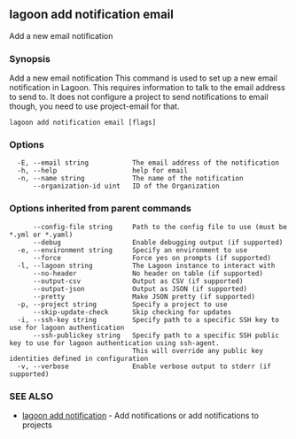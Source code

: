 ## lagoon add notification email

Add a new email notification

### Synopsis

Add a new email notification
This command is used to set up a new email notification in Lagoon. This requires information to talk to the email address to send to.
It does not configure a project to send notifications to email though, you need to use project-email for that.

```
lagoon add notification email [flags]
```

### Options

```
  -E, --email string           The email address of the notification
  -h, --help                   help for email
  -n, --name string            The name of the notification
      --organization-id uint   ID of the Organization
```

### Options inherited from parent commands

```
      --config-file string     Path to the config file to use (must be *.yml or *.yaml)
      --debug                  Enable debugging output (if supported)
  -e, --environment string     Specify an environment to use
      --force                  Force yes on prompts (if supported)
  -l, --lagoon string          The Lagoon instance to interact with
      --no-header              No header on table (if supported)
      --output-csv             Output as CSV (if supported)
      --output-json            Output as JSON (if supported)
      --pretty                 Make JSON pretty (if supported)
  -p, --project string         Specify a project to use
      --skip-update-check      Skip checking for updates
  -i, --ssh-key string         Specify path to a specific SSH key to use for lagoon authentication
      --ssh-publickey string   Specify path to a specific SSH public key to use for lagoon authentication using ssh-agent.
                               This will override any public key identities defined in configuration
  -v, --verbose                Enable verbose output to stderr (if supported)
```

### SEE ALSO

* [lagoon add notification](lagoon_add_notification.md)	 - Add notifications or add notifications to projects

